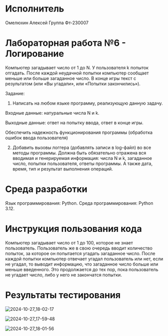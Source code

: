 # Исполнитель
Омелюхин Алексей 
Группа Фт-230007
# Лабораторная работа №6 - Логирование
Компьютер загадывает число от 1 до N. У пользователя k попыток отгадать. После каждой неудачной попытки компьютер сообщает меньше или больше загаданное число. В конце игры текст с результатом (или «Вы угадали», или «Попытки закончились»).

Задание:

1. Написать на любом языке программу, реализующую данную задачу.

Входные данные: натуральные числа N и k.

Выходные данные: ответ на попытку ввода, ответ в конце игры.

Обеспечить надежность функционирования программы (обработка ошибок ввода пользователя)

2. Добавить вызовы логгера (добавлять записи в log-файл) во все методы программы. Должна быть обязательно отражена вся вводимая и генерируемая информация: числа N и k, загаданное число, попытки пользователя, ответы программы. А также дата, время, тип и результат выполнения операций.

# Среда разработки
Язык программирования: Python.
Среда программирования: Python 3.12.
# Инструкция пользования кода
Компьютер загадывает число от 1 до 100, которое не знает пользователь. Пользователь же в свою очередь вводит количество попыток, за которое он попытается угадать загаданное число. После каждой попытки компьютер отвечает угадал пользователь или нет, если не угадал, то выводит информацию, что загаданное число больше или меньше введенного. Это продолжается до тех пор, пока пользователь не угадает число, либо у него не закончатся попытки.

# Результаты тестирования
![2024-10-27_18-02-17](https://github.com/user-attachments/assets/075e5979-f528-4ab9-9f59-b33922b74f30)

![2024-10-27_17-59-48](https://github.com/user-attachments/assets/d2bc39ac-1669-4613-96ac-f08ed8a19a82)

![2024-10-27_18-01-56](https://github.com/user-attachments/assets/9ff42d61-471c-48af-a650-1966972f7cd1)

